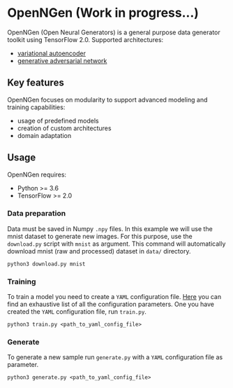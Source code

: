 # OpenNGen (Work in progress...)

OpenNGen (Open Neural Generators) is a general purpose data generator toolkit using TensorFlow 2.0. Supported architectures:

- [variational autoencoder](https://arxiv.org/abs/1312.6114)
- [generative adversarial network](https://arxiv.org/abs/1406.2661)

## Key features

OpenNGen focuses on modularity to support advanced modeling and training capabilities:

 - usage of predefined models
 - creation of custom architectures
 - domain adaptation

## Usage

OpenNGen requires:
 - Python >= 3.6
 - TensorFlow >= 2.0
 
### Data preparation

Data must be saved in Numpy `.npy` files. In this example we will use the mnist dataset to generate new images. For this purpose, use 
the `download.py` script with `mnist` as argument. This command will automatically download mnist (raw and processed) dataset in `data/` directory.

```
python3 download.py mnist
```

### Training

To train a model you need to create a `YAML` configuration file. [Here](https://github.com/avramandrei/OpenNGen/blob/master/examples/yaml_config/config_docs.yml) you can find an exhaustive list of all the configuration parameters. One you have created the `YAML` configuration file, run `train.py`.

```
python3 train.py <path_to_yaml_config_file>
```

### Generate

To generate a new sample run `generate.py` with a `YAML` configuration file as parameter.

```
python3 generate.py <path_to_yaml_config_file>
```

